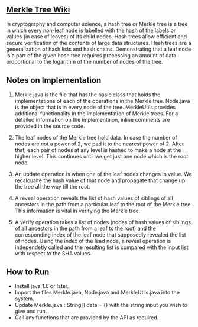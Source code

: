 ## [Merkle Tree Wiki](https://en.wikipedia.org/wiki/Merkle_tree)

In cryptography and computer science, a hash tree or Merkle tree is a tree in which every non-leaf node is labelled with the hash of the labels or values (in case of leaves) of its child nodes. Hash trees allow efficient and secure verification of the contents of large data structures. Hash trees are a generalization of hash lists and hash chains.
Demonstrating that a leaf node is a part of the given hash tree requires processing an amount of data proportional to the logarithm of the number of nodes of the tree.

## Notes on Implementation

1. Merkle.java is the file that has the basic class that holds the implementations of each of the operations in the Merkle tree. Node.java is the object that is in every node of the tree. MerkleUtils provides additional functionality in the implementation of Merkle trees. For a detailed information on the implementaion, inline comments are provided in the source code.

2. The leaf nodes of the Merkle tree hold data. In case the number of nodes are not a power of 2, we pad it to the nearest power of 2. After that, each pair of nodes at any level is hashed to make a node at the higher level. This continues until we get just one node which is the root node. 

3. An update operation is when one of the leaf nodes changes in value. We recalcualte the hash value of that node and propagate that change up the tree all the way till the root. 

4. A reveal operation reveals the list of hash values of siblings of all ancestors in the path from a particular leaf to the root of the Merkle tree. This information is vital in verifying the Merkle tree.

5. A verify operation takes a list of nodes (nodes of hash values of siblings of all ancestors in the path from a leaf to the root) and the corresponding index of the leaf node that supposedly revealed the list of nodes. Using the index of the lead node, a reveal operation is independetly called and the resulting list is compared with the input list with respect to the SHA values. 

## How to Run

* Install java 1.6 or later.
* Import the files Merkle.java, Node.java and MerkleUtils.java into the system.
* Update Merkle.java : String[] data = {} with the string input you wish to give and run.
* Call any functions that are provided by the API as required.
